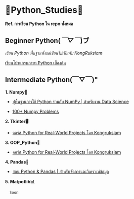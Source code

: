 # 🐍Python_Studies🐍
**Ref. การเรียน Python ใน repo ทั้งหมด**
## Beginner Python(*￣▽￣*)ブ
*เรียน Python พื้นฐานตั้งแต่เขียนไม่เป็นกับ KongRuksiam*

[เขียนโปรแกรมภาษา Python เบื้องต้น](https://www.youtube.com/playlist?list=PLltVQYLz1BMBwqJysYnoEKWXUvqusJpgN)

## Intermediate Python(￣▽￣)"
  **1. Numpy🧮**
      
  - [ปูพื้นฐานการใช้ Python ร่วมกับ NumPy | สำหรับงาน Data Science](https://www.youtube.com/watch?v=MDA8SbfdLKA)
  
  - [100+ Numpy Problems](https://www.udemy.com/course/100-exercises-python-programming-data-science-numpy/)
  
  **2. Tkinter🖥️**
      
   - [คอร์ส Python for Real-World Projects โดย Kongruksiam](https://www.udemy.com/course/python-real-world-projects/)
  
  **3. OOP_Python🔭**
      
   - [คอร์ส Python for Real-World Projects โดย Kongruksiam](https://www.udemy.com/course/python-real-world-projects/)
  
  **4. Pandas🐼**
      
   - [สอน Python & Pandas | สำหรับจัดการและวิเคราะห์ข้อมูล](https://www.youtube.com/watch?v=SPdwqEPZ_EE)

  **5. Matpotlib📊**
  
      Soon
